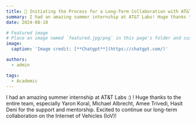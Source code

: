 ```yaml
---
title: 🎉 Initiating the Process for a Long-Term Collaboration with AT&T Labs
summary: I had an amazing summer internship at AT&T Labs! Huge thanks to the entire team, especially Yaron Koral, Michael Albrecht, Amee Trivedi, Hasit Deni for the support and mentorship. Excited to continue our long-term collaboration on the Internet of Vehicles (IoV)!
date: 2024-08-10

# Featured image
# Place an image named `featured.jpg/png` in this page's folder and customize its options here.
image:
  caption: 'Image credit: [**Chatgpt**](https://chatgpt.com/)'

authors:
  - admin

tags:
  - Academic
---
```

I had an amazing summer internship at AT&T Labs :) ! Huge thanks to the entire team, especially Yaron Koral, Michael Albrecht, Amee Trivedi, Hasit Deni for the support and mentorship. Excited to continue our long-term collaboration on the Internet of Vehicles (IoV)!